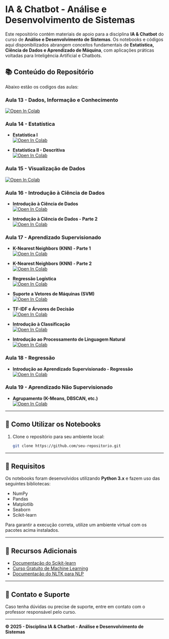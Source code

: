 # IA & Chatbot - Análise e Desenvolvimento de Sistemas

Este repositório contém materiais de apoio para a disciplina **IA & Chatbot** do curso de **Análise e Desenvolvimento de Sistemas**. Os notebooks e códigos aqui disponibilizados abrangem conceitos fundamentais de **Estatística, Ciência de Dados e Aprendizado de Máquina**, com aplicações práticas voltadas para Inteligência Artificial e Chatbots.

## 📚 Conteúdo do Repositório

Abaixo estão os codigos das aulas:

### Aula 13 - Dados, Informação e Conhecimento
[![Open In Colab](https://colab.research.google.com/assets/colab-badge.svg)](https://colab.research.google.com/github/FIAPON/fiap-graduacao-iachatbot/blob/main/Aula13__Dados_Informacao_Conhecimento.ipynb)

### Aula 14 - Estatística
- **Estatística I**  
  [![Open In Colab](https://colab.research.google.com/assets/colab-badge.svg)](https://colab.research.google.com/github/FIAPON/fiap-graduacao-iachatbot/blob/main/Aula14_EstatisticaI.ipynb)

- **Estatística II - Descritiva**  
  [![Open In Colab](https://colab.research.google.com/assets/colab-badge.svg)](https://colab.research.google.com/github/FIAPON/fiap-graduacao-iachatbot/blob/main/Aula14_EstatisticaII_Descritiva.ipynb)

### Aula 15 - Visualização de Dados
[![Open In Colab](https://colab.research.google.com/assets/colab-badge.svg)](https://colab.research.google.com/github/FIAPON/fiap-graduacao-iachatbot/blob/main/Aula15_Visualizacao_Dados.ipynb)

### Aula 16 - Introdução à Ciência de Dados
- **Introdução à Ciência de Dados**  
  [![Open In Colab](https://colab.research.google.com/assets/colab-badge.svg)](https://colab.research.google.com/github/FIAPON/fiap-graduacao-iachatbot/blob/main/Aula16_Intro_CD.ipynb)

- **Introdução à Ciência de Dados - Parte 2**  
  [![Open In Colab](https://colab.research.google.com/assets/colab-badge.svg)](https://colab.research.google.com/github/FIAPON/fiap-graduacao-iachatbot/blob/main/Aula16_Introducao_Ciencia_dados.ipynb)

### Aula 17 - Aprendizado Supervisionado
- **K-Nearest Neighbors (KNN) - Parte 1**  
  [![Open In Colab](https://colab.research.google.com/assets/colab-badge.svg)](https://colab.research.google.com/github/FIAPON/fiap-graduacao-iachatbot/blob/main/Aula17_Aprendizado_Supervisionado_KNN_1.ipynb)

- **K-Nearest Neighbors (KNN) - Parte 2**  
  [![Open In Colab](https://colab.research.google.com/assets/colab-badge.svg)](https://colab.research.google.com/github/FIAPON/fiap-graduacao-iachatbot/blob/main/Aula17_Aprendizado_Supervisionado_KNN_2.ipynb)

- **Regressão Logística**  
  [![Open In Colab](https://colab.research.google.com/assets/colab-badge.svg)](https://colab.research.google.com/github/FIAPON/fiap-graduacao-iachatbot/blob/main/Aula17_Aprendizado_Supervisionado_RegLog.ipynb)

- **Suporte a Vetores de Máquinas (SVM)**  
  [![Open In Colab](https://colab.research.google.com/assets/colab-badge.svg)](https://colab.research.google.com/github/FIAPON/fiap-graduacao-iachatbot/blob/main/Aula17_Aprendizado_Supervisionado_SVM.ipynb)

- **TF-IDF e Árvores de Decisão**  
  [![Open In Colab](https://colab.research.google.com/assets/colab-badge.svg)](https://colab.research.google.com/github/FIAPON/fiap-graduacao-iachatbot/blob/main/Aula17_Aprendizado_Supervisionado_TFIDF_ArvDec.ipynb)

- **Introdução à Classificação**  
  [![Open In Colab](https://colab.research.google.com/assets/colab-badge.svg)](https://colab.research.google.com/github/FIAPON/fiap-graduacao-iachatbot/blob/main/Aula17_Introducao_Aprendizado_Supervisionado_Classificacao.ipynb)

- **Introdução ao Processamento de Linguagem Natural**  
  [![Open In Colab](https://colab.research.google.com/assets/colab-badge.svg)](https://colab.research.google.com/github/FIAPON/fiap-graduacao-iachatbot/blob/main/Aula17_Introducao_Processamento_Linguagem_Natural.ipynb)

### Aula 18 - Regressão
- **Introdução ao Aprendizado Supervisionado - Regressão**  
  [![Open In Colab](https://colab.research.google.com/assets/colab-badge.svg)](https://colab.research.google.com/github/FIAPON/fiap-graduacao-iachatbot/blob/main/Aula18_Introducao_Aprendizado_Supervisionado_Regressao.ipynb)

### Aula 19 - Aprendizado Não Supervisionado
- **Agrupamento (K-Means, DBSCAN, etc.)**  
  [![Open In Colab](https://colab.research.google.com/assets/colab-badge.svg)](https://colab.research.google.com/github/FIAPON/fiap-graduacao-iachatbot/blob/main/Aula19_Introducao_Apendizado_nao_Supervinsionado_Agrupamento(2).ipynb)


---

## 🚀 Como Utilizar os Notebooks

1. Clone o repositório para seu ambiente local:
   ```bash
   git clone https://github.com/seu-repositorio.git
   ```
---

## 📌 Requisitos

Os notebooks foram desenvolvidos utilizando **Python 3.x** e fazem uso das seguintes bibliotecas:
- NumPy
- Pandas
- Matplotlib
- Seaborn
- Scikit-learn

Para garantir a execução correta, utilize um ambiente virtual com os pacotes acima instalados.

---

## 📖 Recursos Adicionais

- [Documentação do Scikit-learn](https://scikit-learn.org/)
- [Curso Gratuito de Machine Learning](https://www.coursera.org/learn/machine-learning)
- [Documentação do NLTK para NLP](https://www.nltk.org/)

---

## 📌 Contato e Suporte

Caso tenha dúvidas ou precise de suporte, entre em contato com o professor responsável pelo curso.

---

**© 2025 - Disciplina IA & Chatbot - Análise e Desenvolvimento de Sistemas**
